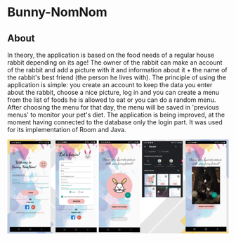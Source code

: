 # Bunny-NomNom
## About

In theory, the application is based on the food needs of a regular house rabbit depending on its age! The owner of the rabbit can make an account of the rabbit and add a picture with it and information about it + the name of the rabbit's best friend (the person he lives with).
The principle of using the application is simple: you create an account to keep the data you enter about the rabbit, choose a nice picture, log in and you can create a menu from the list of foods he is allowed to eat or you can do a random menu. After choosing the menu for that day, the menu will be saved in 'previous menus' to monitor your pet's diet.
The application is being improved, at the moment having connected to the database only the login part.
It was used for its implementation of Room and Java.

![login part](https://github.com/medz23/Bunny-NomNom/blob/main/Readme-imgs/1.png)
